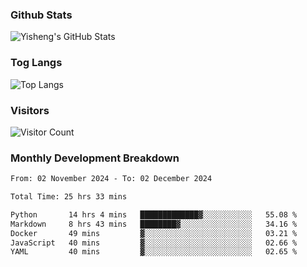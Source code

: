 ### Github Stats
![Yisheng's GitHub Stats](https://github-readme-stats-9qabuvhk1-gongyisheng.vercel.app/api?username=gongyisheng&count_private=true&show_icons=true)
### Tog Langs
![Top Langs](https://github-readme-stats-9qabuvhk1-gongyisheng.vercel.app/api/top-langs/?username=gongyisheng&layout=compact)
### Visitors
![Visitor Count](https://profile-counter.glitch.me/gongyisheng/count.svg)
### Monthly Development Breakdown
<!--START_SECTION:waka-->

```txt
From: 02 November 2024 - To: 02 December 2024

Total Time: 25 hrs 33 mins

Python       14 hrs 4 mins   █████████████▓░░░░░░░░░░░   55.08 %
Markdown     8 hrs 43 mins   ████████▓░░░░░░░░░░░░░░░░   34.16 %
Docker       49 mins         ▓░░░░░░░░░░░░░░░░░░░░░░░░   03.21 %
JavaScript   40 mins         ▓░░░░░░░░░░░░░░░░░░░░░░░░   02.66 %
YAML         40 mins         ▓░░░░░░░░░░░░░░░░░░░░░░░░   02.65 %
```

<!--END_SECTION:waka-->
